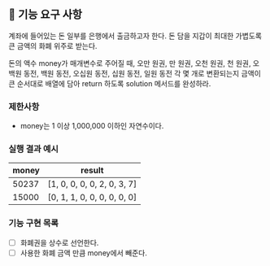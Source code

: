 ## 🚀 기능 요구 사항

계좌에 들어있는 돈 일부를 은행에서 출금하고자 한다. 돈 담을 지갑이 최대한 가볍도록 큰 금액의 화폐 위주로 받는다.

돈의 액수 money가 매개변수로 주어질 때, 오만 원권, 만 원권, 오천 원권, 천 원권, 오백원 동전, 백원 동전, 오십원 동전, 십원 동전, 일원 동전 각 몇 개로 변환되는지 금액이 큰 순서대로 배열에 담아 return 하도록 solution 메서드를 완성하라.

### 제한사항

- money는 1 이상 1,000,000 이하인 자연수이다.

### 실행 결과 예시

| money | result |
| --- | --- |
| 50237	| [1, 0, 0, 0, 0, 2, 0, 3, 7] |
| 15000	| [0, 1, 1, 0, 0, 0, 0, 0, 0] |

### 기능 구현 목록  

- [ ] 화폐권을 상수로 선언한다.
- [ ] 사용한 화폐 금액 만큼 money에서 빼준다.